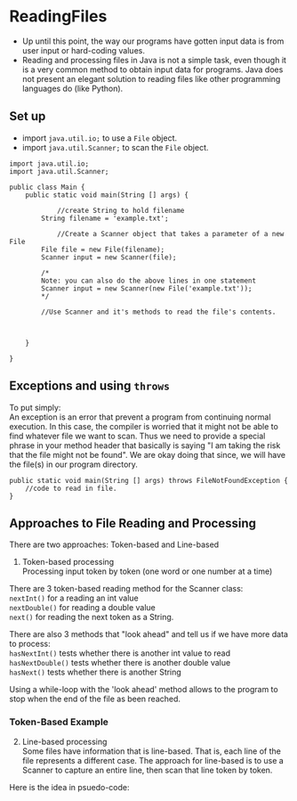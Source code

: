 # ReadingFiles

- Up until this point, the way our programs have gotten input data is from user input or hard-coding values.  
- Reading and processing files in Java is not a simple task, even though it is a very common method to obtain input data for programs.  Java does not present an elegant solution to reading files like other programming languages do (like Python).  

## Set up
- import `java.util.io;` to use a `File` object.  
- import `java.util.Scanner;` to scan the `File` object. 

```
import java.util.io;
import java.util.Scanner;

public class Main {
    public static void main(String [] args) {
    
            //create String to hold filename
        String filename = 'example.txt';
        
            //Create a Scanner object that takes a parameter of a new File
        File file = new File(filename); 
        Scanner input = new Scanner(file); 
        
        /*
        Note: you can also do the above lines in one statement
        Scanner input = new Scanner(new File('example.txt')); 
        */
        
        //Use Scanner and it's methods to read the file's contents.          
        
        

    }

}
```
## Exceptions and using `throws`  
To put simply:  
An exception is an error that prevent a program from continuing normal execution.  In this case, the compiler is worried that it might not be able to find whatever file we want to scan.  Thus we need to provide a special phrase in your method header that basically is saying "I am taking the risk that the file might not be found".  We are okay doing that since, we will have the file(s) in our program directory.  

```
public static void main(String [] args) throws FileNotFoundException {
    //code to read in file.  
}
```

## Approaches to File Reading and Processing  
There are two approaches:  Token-based and Line-based 

1. Token-based processing  
Processing input token by token (one word or one number at a time)  

There are 3 token-based reading method for the Scanner class:  
`nextInt()`  for a reading an int value  
`nextDouble()` for  reading a double value  
`next()` for reading the next token as a String.  

There are also 3 methods that "look ahead" and tell us if we have more data to process:  
`hasNextInt()` tests whether there is another int value to read  
`hasNextDouble()` tests whether there is another double value  
`hasNext()` tests whether there is another String  

Using a while-loop with the 'look ahead' method allows to the program to stop when the end of the file as been reached.  

### Token-Based Example  


2. Line-based processing  
Some files have information that is line-based.  That is, each line of the file represents a different case.  The approach for line-based is to use a Scanner to capture an entire line, then scan that line token by token.  

Here is the idea in psuedo-code:  



